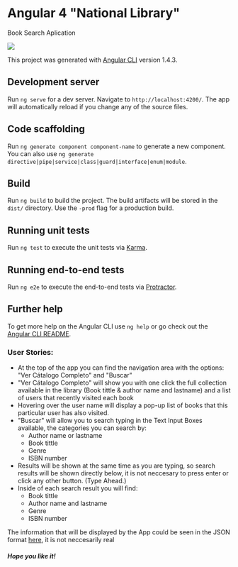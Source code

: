 <h1><strong>Angular 4 "National Library"</strong></h1>
<p>Book Search Aplication</p>
<img src="https://user-images.githubusercontent.com/30567608/31730008-e7227666-b430-11e7-99f8-2344d1e50de7.gif">

This project was generated with [Angular CLI](https://github.com/angular/angular-cli) version 1.4.3.

## Development server

Run `ng serve` for a dev server. Navigate to `http://localhost:4200/`. The app will automatically reload if you change any of the source files.

## Code scaffolding

Run `ng generate component component-name` to generate a new component. You can also use `ng generate directive|pipe|service|class|guard|interface|enum|module`.

## Build

Run `ng build` to build the project. The build artifacts will be stored in the `dist/` directory. Use the `-prod` flag for a production build.

## Running unit tests

Run `ng test` to execute the unit tests via [Karma](https://karma-runner.github.io).

## Running end-to-end tests

Run `ng e2e` to execute the end-to-end tests via [Protractor](http://www.protractortest.org/).

## Further help

To get more help on the Angular CLI use `ng help` or go check out the [Angular CLI README](https://github.com/angular/angular-cli/blob/master/README.md).

<h3>User Stories: </h3>
<ul>
  <li>At the top of the app you can find the navigation area with the options: "Ver Cátalogo Completo" and "Buscar"</li>
	<li>"Ver Cátalogo Completo" will show you with one click the full collection available in the library (Book tittle & author name and lastname) and a list of users that recently visited each book</li>
  <li>Hovering over the user name will display a pop-up list of books that this particular user has also visited.</li>
  <li>"Buscar" will allow you to search typing in the Text Input Boxes available, the categories you can search by:
    <ul>
      <li>Author name or lastname</li>
      <li>Book tittle</li>
      <li>Genre</li>
      <li>ISBN number</li>
    </ul>
  </li>
  <li>Results will be shown at the same time as you are typing, so search results will be shown directly below, it is not neccesary to press enter or click any other button. (Type Ahead.)</li>
  <li>Inside of each search result you will find:
    <ul>
      <li>Book tittle</li>
      <li>Author name and lastname</li>
      <li>Genre</li>
      <li>ISBN number</li>
    </ul>
  </li>
</ul>
<p>The information that will be displayed by the App could be seen in the JSON format <a href="https://gist.githubusercontent.com/finizen/6f5d574cec11112342c552fe6fa64a8a/raw/4cf357afb82e6baae7fd06c5a7c3990d1c0977f6/booksV1.json">here</a>, it is not neccesarily real</p>

<h5>Hope you like it!</h5>
